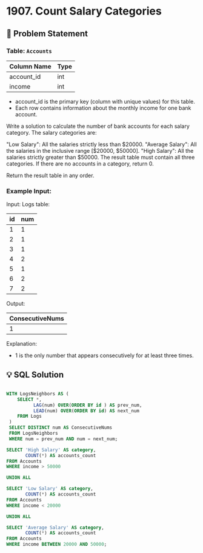 # 1907. Count Salary Categories

## 📝 Problem Statement

### Table:  `Accounts`

| Column Name | Type |
|-------------|------|
| account_id  | int  |
| income      | int  |

 - account_id is the primary key (column with unique values) for this table.
 - Each row contains information about the monthly income for one bank account.
 

Write a solution to calculate the number of bank accounts for each salary category. The salary categories are:

"Low Salary": All the salaries strictly less than $20000.
"Average Salary": All the salaries in the inclusive range [$20000, $50000].
"High Salary": All the salaries strictly greater than $50000.
The result table must contain all three categories. If there are no accounts in a category, return 0.

Return the result table in any order.

### Example Input:

Input: 
Logs table:

| id | num |
|----|-----|
| 1  | 1   |
| 2  | 1   |
| 3  | 1   |
| 4  | 2   |
| 5  | 1   |
| 6  | 2   |
| 7  | 2   |

Output: 

| ConsecutiveNums |
|-----------------|
| 1               |

Explanation: 
 - 1 is the only number that appears consecutively for at least three times.

## 💡 SQL Solution

```sql

WITH LogsNeighbors AS (
    SELECT *,
          LAG(num) OVER(ORDER BY id ) AS prev_num,
          LEAD(num) OVER(ORDER BY id) AS next_num
    FROM Logs
 )
 SELECT DISTINCT num AS ConsecutiveNums
 FROM LogsNeighbors
 WHERE num = prev_num AND num = next_num; 

SELECT 'High Salary' AS category,
       COUNT(*) AS accounts_count
FROM Accounts
WHERE income > 50000

UNION ALL

SELECT 'Low Salary' AS category,
       COUNT(*) AS accounts_count
FROM Accounts
WHERE income < 20000

UNION ALL

SELECT 'Average Salary' AS category,
       COUNT(*) AS accounts_count
FROM Accounts
WHERE income BETWEEN 20000 AND 50000;
